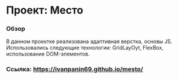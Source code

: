# Проект: Место

### Обзор
В данном проектке реализована адаптивная верстка, основы JS.
Использовались следующие технологии: GridLayOyt, FlexBox, использование DOM-элементов.
### Ссылка: https://ivanpanin69.github.io/mesto/
